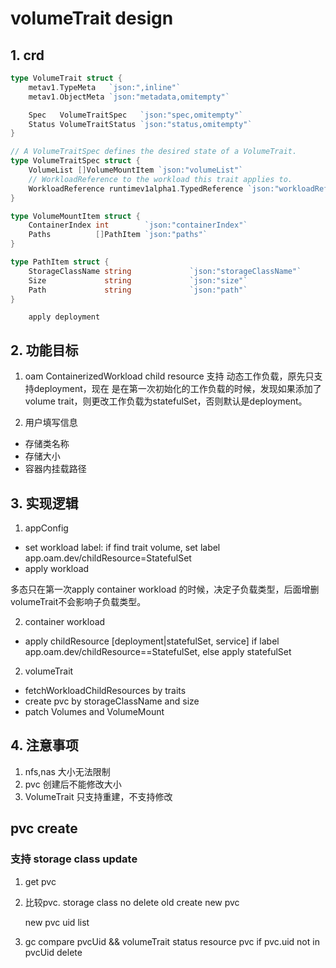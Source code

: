 # volumeTrait design

## 1. crd
```go
type VolumeTrait struct {
	metav1.TypeMeta   `json:",inline"`
	metav1.ObjectMeta `json:"metadata,omitempty"`

	Spec   VolumeTraitSpec   `json:"spec,omitempty"`
	Status VolumeTraitStatus `json:"status,omitempty"`
}

// A VolumeTraitSpec defines the desired state of a VolumeTrait.
type VolumeTraitSpec struct {
	VolumeList []VolumeMountItem `json:"volumeList"`
	// WorkloadReference to the workload this trait applies to.
	WorkloadReference runtimev1alpha1.TypedReference `json:"workloadRef"`
}

type VolumeMountItem struct {
	ContainerIndex int        `json:"containerIndex"`
	Paths          []PathItem `json:"paths"`
}

type PathItem struct {
	StorageClassName string             `json:"storageClassName"`
	Size             string             `json:"size"`
	Path             string             `json:"path"`
}
```
        apply deployment

## 2. 功能目标
1. oam ContainerizedWorkload child resource 支持 动态工作负载，原先只支持deployment，现在
是在第一次初始化的工作负载的时候，发现如果添加了 volume trait，则更改工作负载为statefulSet，否则默认是deployment。

2. 用户填写信息
- 存储类名称
- 存储大小
- 容器内挂载路径
    

## 3. 实现逻辑
1. appConfig 
- set workload label: if find trait volume, set label   app.oam.dev/childResource=StatefulSet 
- apply workload

多态只在第一次apply container workload 的时候，决定子负载类型，后面增删volumeTrait不会影响子负载类型。

2. container workload
- apply childResource [deployment|statefulSet, service]
    if label  app.oam.dev/childResource==StatefulSet,
    else
        apply statefulSet
      
2. volumeTrait
- fetchWorkloadChildResources by traits 
- create pvc by storageClassName and size 
- patch Volumes and VolumeMount

## 4. 注意事项
1. nfs,nas 大小无法限制
2. pvc 创建后不能修改大小
3. VolumeTrait 只支持重建，不支持修改
    
## pvc create

### 支持 storage class update
1. get pvc
2. 比较pvc. storage class
   no delete old
   create new pvc
   
   new pvc uid list
3. gc
   compare pvcUid && volumeTrait status resource  pvc
   if pvc.uid not in pvcUid
        delete


